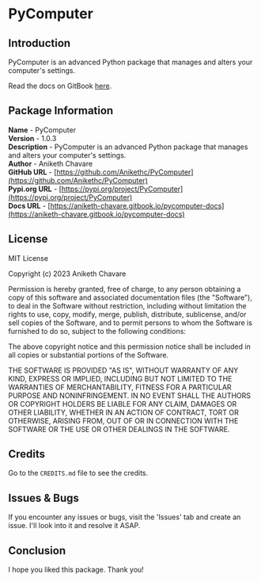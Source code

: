 # PyComputer

## Introduction

PyComputer is an advanced Python package that manages and alters your computer's settings.

Read the docs on GitBook [here](https://aniketh-chavare.gitbook.io/pycomputer-docs).

## Package Information

**Name** - PyComputer</br>
**Version** - 1.0.3</br>
**Description** - PyComputer is an advanced Python package that manages and alters your computer's settings.</br>
**Author** - Aniketh Chavare</br>
**GitHub URL** - [https://github.com/Anikethc/PyComputer](https://github.com/Anikethc/PyComputer)</br>
**Pypi.org URL** - [https://pypi.org/project/PyComputer](https://pypi.org/project/PyComputer)</br>
**Docs URL** - [https://aniketh-chavare.gitbook.io/pycomputer-docs](https://aniketh-chavare.gitbook.io/pycomputer-docs)

## License

MIT License

Copyright (c) 2023 Aniketh Chavare

Permission is hereby granted, free of charge, to any person obtaining a copy
of this software and associated documentation files (the "Software"), to deal
in the Software without restriction, including without limitation the rights
to use, copy, modify, merge, publish, distribute, sublicense, and/or sell
copies of the Software, and to permit persons to whom the Software is
furnished to do so, subject to the following conditions:

The above copyright notice and this permission notice shall be included in all
copies or substantial portions of the Software.

THE SOFTWARE IS PROVIDED "AS IS", WITHOUT WARRANTY OF ANY KIND, EXPRESS OR
IMPLIED, INCLUDING BUT NOT LIMITED TO THE WARRANTIES OF MERCHANTABILITY,
FITNESS FOR A PARTICULAR PURPOSE AND NONINFRINGEMENT. IN NO EVENT SHALL THE
AUTHORS OR COPYRIGHT HOLDERS BE LIABLE FOR ANY CLAIM, DAMAGES OR OTHER
LIABILITY, WHETHER IN AN ACTION OF CONTRACT, TORT OR OTHERWISE, ARISING FROM,
OUT OF OR IN CONNECTION WITH THE SOFTWARE OR THE USE OR OTHER DEALINGS IN THE
SOFTWARE.

## Credits

Go to the `CREDITS.md` file to see the credits.

## Issues & Bugs

If you encounter any issues or bugs, visit the 'Issues' tab and create an issue. I'll look into it and resolve it ASAP.

## Conclusion

I hope you liked this package. Thank you!